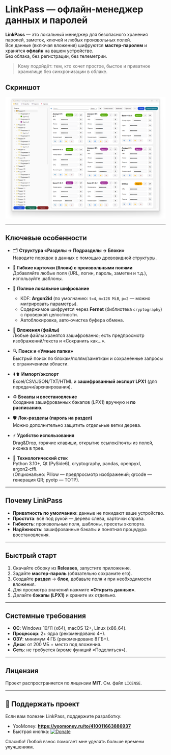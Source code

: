 # LinkPass — офлайн‑менеджер данных и паролей

**LinkPass** — это локальный менеджер для безопасного хранения паролей, заметок, ключей и любых произвольных полей.  
Все данные (включая вложения) шифруются **мастер‑паролем** и хранятся **офлайн** на вашем устройстве.  
Без облака, без регистрации, без телеметрии.

> Кому подойдёт: тем, кто хочет простое, быстое и приватное хранилище без синхронизации в облаке.




## Скриншот

<p align="center">
  <img src="docs/img/Скрин.png" alt="Главный экран LinkPass" width="900">
</p>

---

## Ключевые особенности

- 🗂️ **Структура «Разделы → Подразделы → Блоки»**  
  Наводите порядок в данных с помощью древовидной структуры.

- 🧩 **Гибкие карточки (блоки) с произвольными полями**  
  Добавляйте любые поля (URL, логин, пароль, заметки и т.д.), используйте шаблоны.

- 🔐 **Полное локальное шифрование**  
  - KDF: **Argon2id** (по умолчанию: `t=4`, `m=128 MiB`, `p=2` — можно мигрировать параметры).  
  - Содержимое шифруется через **Fernet** (библиотека `cryptography`) с проверкой целостности.  
  - Автоблокировка, авто‑очистка буфера обмена.

- 📎 **Вложения (файлы)**  
  Любые файлы хранятся зашифрованно; есть предпросмотр изображений/текста и «Сохранить как…».

- 🔍 **Поиск и «Умные папки»**  
  Быстрый поиск по блокам/полям/заметкам и сохранённые запросы с ограничением области.

- ⬇️⬆️ **Импорт/экспорт**  
  Excel/CSV/JSON/TXT/HTML и **зашифрованный экспорт LPX1** (для передачи/архивирования).

- ♻️ **Бэкапы и восстановление**  
  Создание зашифрованных бэкапов (LPX1) вручную и **по расписанию**.

- 🛡️ **Лок‑разделы (пароль на раздел)**  
  Можно дополнительно защитить отдельные ветки дерева.

- ⚡ **Удобство использования**  
  Drag&Drop, горячие клавиши, открытие ссылок/почты из полей, иконка в трее.

- 🧰 **Технологический стек**  
  Python 3.10+, Qt (PySide6), cryptography, pandas, openpyxl, argon2‑cffi.  
  (Опционально: Pillow — предпросмотр изображений; qrcode — генерация QR; pyotp — TOTP).

---

## Почему LinkPass

- **Приватность по умолчанию**: данные не покидают ваше устройство.  
- **Простота**: всё под рукой — дерево слева, карточки справа.  
- **Гибкость**: произвольные поля, шаблоны, пресеты экспорта.  
- **Надёжность**: зашифрованные бэкапы и понятная процедура восстановления.

---

## Быстрый старт

1. Скачайте сборку из **Releases**, запустите приложение.  
2. Задайте **мастер‑пароль** (обязательно сохраните его).  
3. Создайте **раздел** → **блок**, добавьте поля и при необходимости вложения.  
4. Для просмотра значений нажмите **«Открыть данные»**.  
5. Делайте **бэкапы (LPX1)** и храните их отдельно.

---

## Системные требования

- **ОС**: Windows 10/11 (x64), macOS 12+, Linux (x86_64).  
- **Процессор**: 2+ ядра (рекомендовано 4+).  
- **ОЗУ**: минимум 4 ГБ (рекомендовано 8 ГБ+).  
- **Диск**: от 200 МБ + место под вложения.  
- **Сеть**: не требуется (кроме функций «Поделиться»).

---

## Лицензия

Проект распространяется по лицензии **MIT**. См. файл `LICENSE`.

---

## 💖 Поддержать проект

Если вам полезен LinkPass, поддержите разработку:
- YooMoney: **https://yoomoney.ru/to/410011663886937**
- Быстрая кнопка: [![Donate](https://img.shields.io/badge/Donate-YooMoney-6c3adb?logo=yoomoney)](https://yoomoney.ru/to/410011663886937)

Спасибо! Любой взнос помогает мне уделять больше времени улучшениям.
